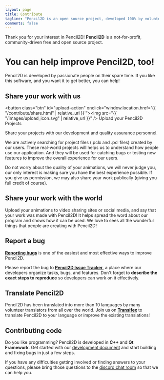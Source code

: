 ```yaml
---
layout: page
title: Contribute
tagline: "Pencil2D is an open source project, developed 100% by volunteers."
comments: false
---
```


<style>
#upload-action {
  line-height: 2rem;
  display: block;
}

#upload-action img {
  height: 2rem;
  vertical-align: middle;
}

.btn, .btn:hover {
	background: rgb(20,95,179);
	border-color: rgb(67,128,196);
  padding: 0.5rem 1rem;
}
</style>

Thank you for your interest in Pencil2D! **Pencil2D** is a not-for-profit, community-driven free and open source project.

# You can help improve Pencil2D, too!

Pencil2D is developed by passionate people on their spare time.
If you like this software, and you want it to get better, you can help!

## Share your work with us

<button class="btn" id="upload-action" onclick="window.location.href='{{ "/contribute/share.html" | relative_url }}'"><img src="{{ "/images/upload_icon.svg" | relative_url }}" /> Upload your Pencil2D Projects</button>

Share your projects with our development and quality assurance personnel.

We are actively searching for project files (.pclx and .pcl files) created by our users. These real-world projects will helps us to understand how people use our application. And they will be used for catching bugs or testing new features to improve the overall experience for our users. 

Do not worry about the quality of your animations, we will never judge you, our only interest is making sure you have the best experience possible. If you give us permission, we may also share your work publically (giving you full credit of course).

## Share your work with the world

Upload your animations to video sharing sites or social media, and say that your work was made with Pencil2D! It helps spread the word about our program and shows how it can be used. We love to sees all the wonderful things that people are creating with Pencil2D!

## Report a bug

**[Reporting bugs][3]** is one of the easiest and most effective ways to improve Pencil2D.

Please report the bug to **[Pencil2D Issue Tracker][3]**, a place where our developers organize tasks, bugs, and features. Don't forget to **describe the exact steps to reproduce** so developers can work on it effectively.

## Translate Pencil2D

Pencil2D has been translated into more than 10 languages by many volunteer translators from all over the world.
Join us on **[Transifex][4]** to translate Pencil2D to your language or improve the existing translations!

## Contributing code

Do you like programming? Pencil2D is developed in **C++** and **Qt Framework**. Get started with our [development document][1] and start building and fixing bugs in just a few steps.

If you have any difficulties getting involved or finding answers to your questions, please bring those questions to the [discord chat room][5] so that we can help you.


[0]: https://github.com/pencil2d/pencil
[1]: https://github.com/pencil2d/pencil/wiki  "Development Wiki"
[2]: http://www.gnu.org/licenses/old-licenses/gpl-2.0.html "GPLv2"
[3]: https://github.com/pencil2d/pencil/issues "Issue Tracker"
[4]: https://www.transifex.com/pencil2d/ "Transifex"
[5]: https://discord.gg/8FxdV2g "Discord Pencil2D"
